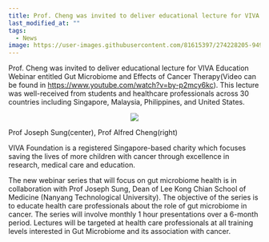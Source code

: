 ```yaml
---
title: Prof. Cheng was invited to deliver educational lecture for VIVA Education Webinar 
last_modified_at: ""
tags: 
  - News
image: https://user-images.githubusercontent.com/81615397/274228205-9499e845-0405-4d7b-b8d8-486e415c378d.png
---
```


Prof. Cheng was invited to deliver educational lecture for VIVA Education Webinar entitled Gut Microbiome and Effects of Cancer Therapy(Video can be found in https://www.youtube.com/watch?v=by-p2mcy6kc). This lecture was well-received from students and healthcare professionals across 30 countries including Singapore, Malaysia, Philippines, and United States. 

<p align="center" width="50%">
    <img src="https://user-images.githubusercontent.com/81615397/274228205-9499e845-0405-4d7b-b8d8-486e415c378d.png">
    <figcaption>Prof Joseph Sung(center), Prof Alfred Cheng(right)</figcaption>
</p>

VIVA Foundation is a registered Singapore-based charity which focuses saving the lives of more children with cancer through excellence in research, medical care and education. 

The new webinar series that will focus on gut microbiome health is in collaboration with Prof Joseph Sung, Dean of Lee Kong Chian School of Medicine (Nanyang Technological University). The objective of the series is to educate health care professionals about the role of gut microbiome in cancer. The series will involve monthly 1 hour presentations over a 6-month period. Lectures will be targeted at health care professionals at all training levels interested in Gut Microbiome and its association with cancer.

